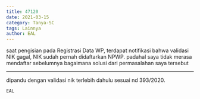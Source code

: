 ```yaml
---
title: 47120
date: 2021-03-15
category: Tanya-SC
tags: Lainnya
author: EAL
---
```


saat pengisian pada Registrasi Data WP, terdapat notifikasi bahwa validasi NIK gagal, NIK sudah pernah didaftarkan NPWP. padahal saya tidak merasa mendaftar sebelumnya bagaimana solusi dari permasalahan saya tersebut

---

dipandu dengan validasi nik terlebih dahulu sesuai nd 393/2020.

`EAL`
